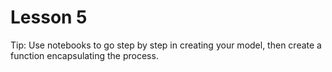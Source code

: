 # Lesson 5

Tip: Use notebooks to go step by step in creating your model, then create a function encapsulating the process. 